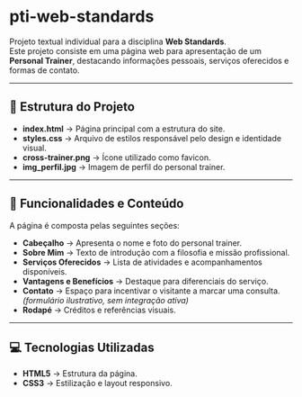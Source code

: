 # pti-web-standards

Projeto textual individual para a disciplina **Web Standards**.  
Este projeto consiste em uma página web para apresentação de um **Personal Trainer**, destacando informações pessoais, serviços oferecidos e formas de contato.

---

## 📌 Estrutura do Projeto

- **index.html** → Página principal com a estrutura do site.  
- **styles.css** → Arquivo de estilos responsável pelo design e identidade visual.  
- **cross-trainer.png** → Ícone utilizado como favicon.  
- **img_perfil.jpg** → Imagem de perfil do personal trainer.  

---

## 🎨 Funcionalidades e Conteúdo

A página é composta pelas seguintes seções:

- **Cabeçalho** → Apresenta o nome e foto do personal trainer.  
- **Sobre Mim** → Texto de introdução com a filosofia e missão profissional.  
- **Serviços Oferecidos** → Lista de atividades e acompanhamentos disponíveis.  
- **Vantagens e Benefícios** → Destaque para diferenciais do serviço.  
- **Contato** → Espaço para incentivar o visitante a marcar uma consulta. *(formulário ilustrativo, sem integração ativa)*  
- **Rodapé** → Créditos e referências visuais.  

---

## 💻 Tecnologias Utilizadas

- **HTML5** → Estrutura da página.  
- **CSS3** → Estilização e layout responsivo.  
